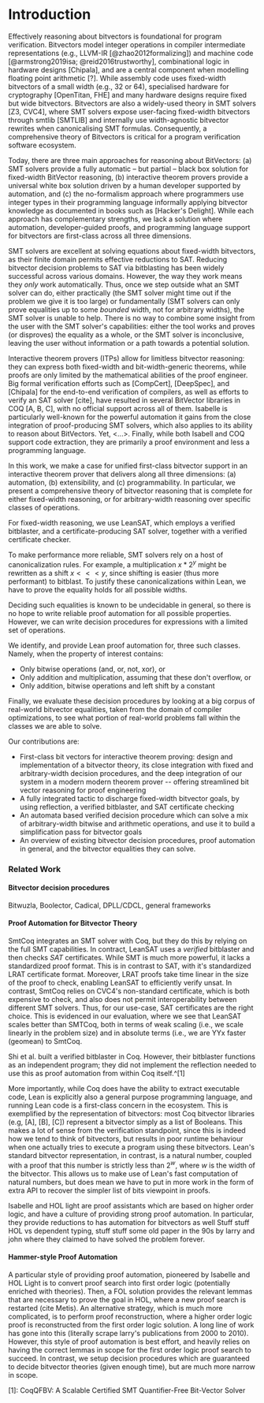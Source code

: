 # Introduction

Effectively reasoning about bitvectors is foundational for program verification. Bitvectors model integer operations in compiler intermediate representations (e.g., LLVM-IR [@zhao2012formalizing]) and machine code [@armstrong2019isa; @reid2016trustworthy], combinational logic in hardware designs [Chipala], and are a central component when modelling floating point arithmetic [?]. While assembly code uses fixed-width bitvectors of a small width (e.g., 32 or 64), specialised hardware for cryptography [OpenTitan, FHE] and many hardware designs require fixed but wide bitvectors. Bitvectors are also a widely-used theory in SMT solvers [Z3, CVC4], where SMT solvers expose user-facing fixed-width bitvectors through smtlib [SMTLIB] and internally use width-agnostic bitvector rewrites when canonicalising SMT formulas. Consequently, a comprehensive theory of Bitvectors is critical for a program verification software ecosystem.

  

Today, there are three main approaches for reasoning about BitVectors: (a) SMT solvers provide a fully automatic – but partial – black box solution for fixed-width BitVector reasoning, (b) interactive theorem provers provide a universal white box solution driven by a human developer supported by automation, and (c) the no-formalism approach where programmers use integer types in their programming language informally applying bitvector knowledge as documented in books such as [Hacker's Delight]. While each approach has complementary strengths, we lack a solution where automation, developer-guided proofs, and programming language support for bitvectors are first-class across all three dimensions.

  

SMT solvers are excellent at solving equations about fixed-width bitvectors, as their finite domain permits effective reductions to SAT. Reducing bitvector decision problems to SAT via bitblasting has been widely successful across various domains. However, the way they work means they *only* work automatically. Thus, once we step outside what an SMT solver can do, either practically (the SMT solver might time out if the problem we give it is too large) or fundamentally (SMT solvers can only prove equalities up to some *bounded* width, not for arbitrary widths), the SMT solver is unable to help. There is no way to combine some insight from the user with the SMT solver's capabilities: either the tool works and proves (or disproves) the equality as a whole, or the SMT solver is inconclusive, leaving the user without information or a path towards a potential solution.

  

Interactive theorem provers (ITPs) allow for limitless bitvector reasoning: they can express both fixed-width and bit-width-generic theorems, while proofs are only limited by the mathematical abilities of the proof engineer. Big formal verification efforts such as [CompCert], [DeepSpec], and [Chipala] for the end-to-end verification of compilers, as well as efforts to verify an SAT solver [cite], have resulted in several BitVector libraries in COQ [A, B, C], with no official support across all of them. Isabelle is particularly well-known for the powerful automation it gains from the close integration of proof-producing SMT solvers, which also applies to its ability to reason about BitVectors. Yet, <...>. Finally, while both Isabell and COQ support code extraction, they are primarily a proof environment and less a programming language.

In this work, we make a case for unified first-class bitvector support in an interactive theorem prover that delivers along all three dimensions: (a) automation, (b) extensibility, and (c) programmability. In particular, we present a comprehensive theory of bitvector reasoning that is complete for either fixed-width reasoning, or for arbitrary-width reasoning over specific classes of operations.

  

For fixed-width reasoning, we use LeanSAT, which employs a verified bitblaster, and a certificate-producing SAT solver, together with a verified certificate checker. 

  

To make performance more reliable, SMT solvers rely on a host of canonicalization rules. For example, a multiplication $x * 2^y$ might be rewritten as a shift $x <<< y$, since shifting is easier (thus more performant) to bitblast. To justify these canonicalizations within Lean, we have to prove the equality holds for all possible widths.

  

Deciding such equalities is known to be undecidable in general, so there is no hope to write reliable proof automation for all possible properties. However, we can write decision procedures for expressions with a limited set of operations.

We identify, and provide Lean proof automation for, three such classes. Namely, when the property of interest contains:

* Only bitwise operations (and, or, not, xor), or
* Only addition and multiplication, assuming that these don't overflow, or
* Only addition, bitwise operations and left shift by a constant

  
Finally, we evaluate these decision procedures by looking at a big corpus of real-world bitvector equalities, taken from the domain of compiler optimizations, to see what portion of real-world problems fall within the classes we are able to solve.

  

Our contributions are:

* First-class bit vectors for interactive theorem proving: design and implementation of a bitvector theory, its close integration with fixed and arbitrary-width decision procedures, and the deep integration of our system in a modern modern theorem prover -- offering streamlined bit vector reasoning for proof engineering
* A fully integrated tactic to discharge fixed-width bitvector goals, by using reflection, a verified bitblaster, and SAT certificate checking
* An automata based verified decision procedure which can solve a mix of arbitrary-width bitwise and arithmetic operations, and use it to build a simplification pass for bitvector goals
* An overview of existing bitvector decision procedures, proof automation in general, and the bitvector equalities they can solve.


### Related Work

#### Bitvector decision procedures 

Bitwuzla, Boolector, Cadical, DPLL/CDCL, general frameworks

#### Proof Automation for Bitvector Theory

SmtCoq integrates an SMT solver with Coq, but they do this by relying on the full SMT capabilities. In contract, LeanSAT uses a *verified* bitblaster and then checks *SAT* certificates. While SMT is much more powerful, it lacks a standardized proof format.
This is in contrast to SAT, with it's standardized LRAT certificate format. Moreover, LRAT proofs take time linear in the size of the proof to check, enabling LeanSAT to efficiently verify unsat. In contrast, SmtCoq relies on CVC4's non-standard certificate, which is both expensive to check, and also does not permit interoperability between different SMT solvers. Thus, for our use-case, SAT certificates are the right choice. This is evidenced in our evaluation, where we see that LeanSAT scales better than SMTCoq, both in terms of weak scaling (i.e., we scale linearly in the problem size) and in absolute terms (i.e., we are YYx faster (geomean) to SmtCoq.

Shi et al. built a verified bitblaster in Coq. However, their bitblaster functions as an independent program; they did not implement the reflection needed to use this as proof automation from within Coq itself.^[1]  

More importantly, while Coq does have the ability to extract executable code, Lean is explicitly also a general purpose programming language, and running Lean code is a first-class concern in the ecosystem.
This is exemplified by the representation of bitvectors: most Coq bitvector libraries (e.g, [A], [B], [C]) represent a bitvector simply as a list of Booleans. This makes a lot of sense from the verification standpoint, since this is indeed how we tend to think of bitvectors, but results in poor runtime behaviour when one actually tries to execute a program using these bitvectors. Lean's standard bitvector representation, in contrast, is a natural number, coupled with a proof that this number is strictly less than $2^w$, where $w$ is the width of the bitvector. This allows us to make use of Lean's fast computation of natural numbers, but does mean we have to put in more work in the form of extra API to recover the simpler list of bits viewpoint in proofs.


Isabelle and HOL light are proof assistants which are based on higher order logic, and have a culture of providing strong proof automation. In particular, they provide reductions to has automation for bitvectors as well Stuff stuff HOL vs dependent typing, stuff stuff some old paper in the 90s by larry and john where they claimed to have solved the problem forever.

#### Hammer-style Proof Automation

A particular style of providing proof automation, pioneered by Isabelle and HOL Light is to convert proof search into first order logic (potentially enriched with theories). Then, a FOL solution provides the relevant lemmas that are necessary to prove the goal in HOL, where a new proof search is restarted (cite Metis). An alternative strategy, which is much more complicated, is to perform proof reconstruction, where a higher order logic proof is reconstructed from the first order logic solution. A long line of work has gone into this (literally scrape larry's publications from 2000 to 2010). However, this style of proof automation is best effort, and heavily relies on having the correct lemmas in scope for the first order logic proof search to succeed. In contrast, we setup decision procedures which are guaranteed to decide bitvector theories (given enough time), but are much more narrow in scope. 


[1]: CoqQFBV: A Scalable Certified SMT Quantifier-Free Bit-Vector Solver

[2]: SmtCoq



